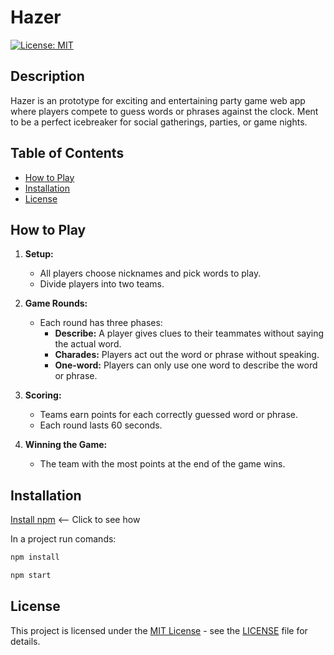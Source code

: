 # Hazer

[![License: MIT](https://img.shields.io/badge/License-MIT-yellow.svg)](https://opensource.org/licenses/MIT)

## Description

Hazer is an prototype for exciting and entertaining party game web app where players compete to guess words or phrases against the clock. Ment to be a perfect icebreaker for social gatherings, parties, or game nights.

## Table of Contents

- [How to Play](#how-to-play)
- [Installation](#installation)
- [License](#license)

## How to Play

1. **Setup:**
   - All players choose nicknames and pick words to play.
   - Divide players into two teams.

3. **Game Rounds:**
   - Each round has three phases: 
     - **Describe:** A player gives clues to their teammates without saying the actual word.
     - **Charades:** Players act out the word or phrase without speaking.
     - **One-word:** Players can only use one word to describe the word or phrase.
     
4. **Scoring:**
   - Teams earn points for each correctly guessed word or phrase.
   - Each round lasts 60 seconds.

5. **Winning the Game:**
   - The team with the most points at the end of the game wins.

## Installation

[Install npm](https://nodejs.org/en/download) <-- Click to see how

In a project run comands:
 ```sh
npm install
```
 ```sh
npm start
```

## License

This project is licensed under the [MIT License](LICENSE) - see the [LICENSE](LICENSE) file for details.
